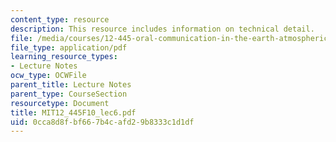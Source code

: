 ```yaml
---
content_type: resource
description: This resource includes information on technical detail.
file: /media/courses/12-445-oral-communication-in-the-earth-atmospheric-and-planetary-sciences-fall-2010/0cca8d8fbf667b4cafd29b8333c1d1df_MIT12_445F10_lec6.pdf
file_type: application/pdf
learning_resource_types:
- Lecture Notes
ocw_type: OCWFile
parent_title: Lecture Notes
parent_type: CourseSection
resourcetype: Document
title: MIT12_445F10_lec6.pdf
uid: 0cca8d8f-bf66-7b4c-afd2-9b8333c1d1df
---
```

